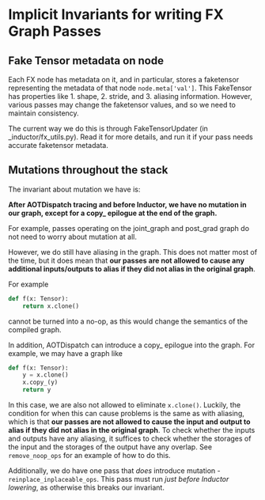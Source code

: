 # Implicit Invariants for writing FX Graph Passes
## Fake Tensor metadata on node
Each FX node has metadata on it, and in particular, stores a faketensor representing the metadata of that node `node.meta['val']`. This FakeTensor has properties like 1. shape, 2. stride, and 3. aliasing information. However, various passes may change the faketensor values, and so we need to maintain consistency.

The current way we do this is through FakeTensorUpdater (in _inductor/fx_utils.py). Read it for more details, and run it if your pass needs accurate faketensor metadata.

## Mutations throughout the stack
The invariant about mutation we have is:

**After AOTDispatch tracing and before Inductor, we have no mutation in our graph, except for a copy_ epilogue at the end of the graph.**

For example, passes operating on the joint_graph and post_grad graph do not need to worry about mutation at all.

However, we do still have aliasing in the graph. This does not matter most of the time, but it does mean that **our passes are not allowed to cause any additional inputs/outputs to alias if they did not alias in the original graph**.

For example
```py
def f(x: Tensor):
    return x.clone()
```
cannot be turned into a no-op, as this would change the semantics of the compiled graph.

In addition, AOTDispatch can introduce a copy_ epilogue into the graph. For example, we may have a graph like
```py
def f(x: Tensor):
    y = x.clone()
    x.copy_(y)
    return y
```
In this case, we are also not allowed to eliminate `x.clone()`. Luckily, the
condition for when this can cause problems is the same as with aliasing,
which is that **our passes are not allowed to cause the input and output to
alias if they did not alias in the original graph**. To check whether the
inputs and outputs have any aliasing, it suffices to check whether the
storages of the input and the storages of the output have any overlap. See
`remove_noop_ops` for an example of how to do this.

Additionally, we do have one pass that *does* introduce mutation - `reinplace_inplaceable_ops`. This pass must run *just before Inductor lowering*, as otherwise this breaks our invariant.
